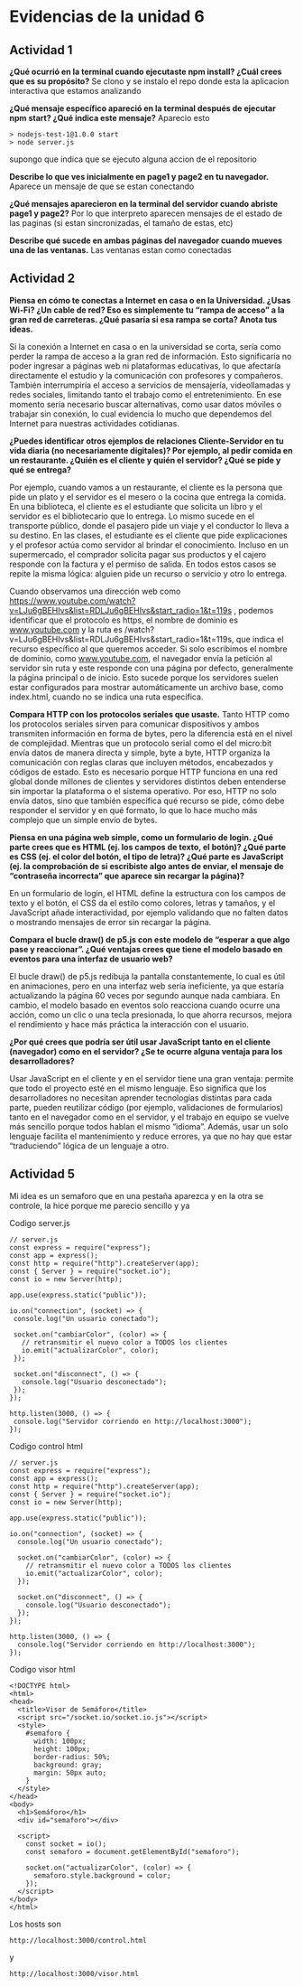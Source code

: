
# Evidencias de la unidad 6

## Actividad 1
**¿Qué ocurrió en la terminal cuando ejecutaste npm install? ¿Cuál crees que es su propósito?**
Se clono y se instalo el repo donde esta la aplicacion interactiva que estamos analizando 

**¿Qué mensaje específico apareció en la terminal después de ejecutar npm start? ¿Qué indica este mensaje?**
Aparecio esto 
```
> nodejs-test-1@1.0.0 start
> node server.js
```
supongo que indica que se ejecuto alguna accion de el repositorio 

**Describe lo que ves inicialmente en page1 y page2 en tu navegador.**
Aparece un mensaje de que se estan conectando 

**¿Qué mensajes aparecieron en la terminal del servidor cuando abriste page1 y page2?**
Por lo que interpreto aparecen mensajes de el estado de las paginas (si estan sincronizadas, el tamaño de estas, etc) 

**Describe qué sucede en ambas páginas del navegador cuando mueves una de las ventanas.**
Las ventanas estan como conectadas


## Actividad 2 

**Piensa en cómo te conectas a Internet en casa o en la Universidad. ¿Usas Wi-Fi? ¿Un cable de red? Eso es simplemente tu “rampa de acceso” a la gran red de carreteras. ¿Qué pasaría si esa rampa se corta? Anota tus ideas.**

Si la conexión a Internet en casa o en la universidad se corta, sería como perder la rampa de acceso a la gran red de información. Esto significaría no poder ingresar a páginas web ni plataformas educativas, lo que afectaría directamente el estudio y la comunicación con profesores y compañeros. También interrumpiría el acceso a servicios de mensajería, videollamadas y redes sociales, limitando tanto el trabajo como el entretenimiento. En ese momento sería necesario buscar alternativas, como usar datos móviles o trabajar sin conexión, lo cual evidencia lo mucho que dependemos del Internet para nuestras actividades cotidianas.

**¿Puedes identificar otros ejemplos de relaciones Cliente-Servidor en tu vida diaria (no necesariamente digitales)? Por ejemplo, al pedir comida en un restaurante. ¿Quién es el cliente y quién el servidor? ¿Qué se pide y qué se entrega?**

Por ejemplo, cuando vamos a un restaurante, el cliente es la persona que pide un plato y el servidor es el mesero o la cocina que entrega la comida. En una biblioteca, el cliente es el estudiante que solicita un libro y el servidor es el bibliotecario que lo entrega. Lo mismo sucede en el transporte público, donde el pasajero pide un viaje y el conductor lo lleva a su destino. En las clases, el estudiante es el cliente que pide explicaciones y el profesor actúa como servidor al brindar el conocimiento. Incluso en un supermercado, el comprador solicita pagar sus productos y el cajero responde con la factura y el permiso de salida. En todos estos casos se repite la misma lógica: alguien pide un recurso o servicio y otro lo entrega.

Cuando observamos una dirección web como https://www.youtube.com/watch?v=LJu6gBEHIvs&list=RDLJu6gBEHIvs&start_radio=1&t=119s
, podemos identificar que el protocolo es https, el nombre de dominio es www.youtube.com
 y la ruta es /watch?v=LJu6gBEHIvs&list=RDLJu6gBEHIvs&start_radio=1&t=119s, que indica el recurso específico al que queremos acceder. Si solo escribimos el nombre de dominio, como www.youtube.com, el navegador envía la petición al servidor sin ruta y este responde con una página por defecto, generalmente la página principal o de inicio. Esto sucede porque los servidores suelen estar configurados para mostrar automáticamente un archivo base, como index.html, cuando no se indica una ruta específica.

 **Compara HTTP con los protocolos seriales que usaste.**
Tanto HTTP como los protocolos seriales sirven para comunicar dispositivos y ambos transmiten información en forma de bytes, pero la diferencia está en el nivel de complejidad. Mientras que un protocolo serial como el del micro:bit envía datos de manera directa y simple, byte a byte, HTTP organiza la comunicación con reglas claras que incluyen métodos, encabezados y códigos de estado. Esto es necesario porque HTTP funciona en una red global donde millones de clientes y servidores distintos deben entenderse sin importar la plataforma o el sistema operativo. Por eso, HTTP no solo envía datos, sino que también especifica qué recurso se pide, cómo debe responder el servidor y en qué formato, lo que lo hace mucho más complejo que un simple envío de bytes.

**Piensa en una página web simple, como un formulario de login.
¿Qué parte crees que es HTML (ej. los campos de texto, el botón)?
¿Qué parte es CSS (ej. el color del botón, el tipo de letra)?
¿Qué parte es JavaScript (ej. la comprobación de si escribiste algo antes de enviar, el mensaje de “contraseña incorrecta” que aparece sin recargar la página)?**

En un formulario de login, el HTML define la estructura con los campos de texto y el botón, el CSS da el estilo como colores, letras y tamaños, y el JavaScript añade interactividad, por ejemplo validando que no falten datos o mostrando mensajes de error sin recargar la página.

**Compara el bucle draw() de p5.js con este modelo de “esperar a que algo pase y reaccionar”.
¿Qué ventajas crees que tiene el modelo basado en eventos para una interfaz de usuario web?**

El bucle draw() de p5.js redibuja la pantalla constantemente, lo cual es útil en animaciones, pero en una interfaz web sería ineficiente, ya que estaría actualizando la página 60 veces por segundo aunque nada cambiara. En cambio, el modelo basado en eventos solo reacciona cuando ocurre una acción, como un clic o una tecla presionada, lo que ahorra recursos, mejora el rendimiento y hace más práctica la interacción con el usuario.

**¿Por qué crees que podría ser útil usar JavaScript tanto en el cliente (navegador) como en el servidor? ¿Se te ocurre alguna ventaja para los desarrolladores?**

Usar JavaScript en el cliente y en el servidor tiene una gran ventaja: permite que todo el proyecto esté en el mismo lenguaje. Eso significa que los desarrolladores no necesitan aprender tecnologías distintas para cada parte, pueden reutilizar código (por ejemplo, validaciones de formularios) tanto en el navegador como en el servidor, y el trabajo en equipo se vuelve más sencillo porque todos hablan el mismo “idioma”. Además, usar un solo lenguaje facilita el mantenimiento y reduce errores, ya que no hay que estar “traduciendo” lógica de un lenguaje a otro.

## Actividad 5 
Mi idea es un semaforo que en una pestaña aparezca y en la otra se controle, la hice porque me parecio sencillo y ya 

Codigo server.js
 ```
// server.js
const express = require("express");
const app = express();
const http = require("http").createServer(app);
const { Server } = require("socket.io");
const io = new Server(http);

app.use(express.static("public"));

io.on("connection", (socket) => {
  console.log("Un usuario conectado");

  socket.on("cambiarColor", (color) => {
    // retransmitir el nuevo color a TODOS los clientes
    io.emit("actualizarColor", color);
  });

  socket.on("disconnect", () => {
    console.log("Usuario desconectado");
  });
});

http.listen(3000, () => {
  console.log("Servidor corriendo en http://localhost:3000");
});
```

Codigo control html

```
// server.js
const express = require("express");
const app = express();
const http = require("http").createServer(app);
const { Server } = require("socket.io");
const io = new Server(http);

app.use(express.static("public"));

io.on("connection", (socket) => {
  console.log("Un usuario conectado");

  socket.on("cambiarColor", (color) => {
    // retransmitir el nuevo color a TODOS los clientes
    io.emit("actualizarColor", color);
  });

  socket.on("disconnect", () => {
    console.log("Usuario desconectado");
  });
});

http.listen(3000, () => {
  console.log("Servidor corriendo en http://localhost:3000");
});
```

Codigo visor html 
```
<!DOCTYPE html>
<html>
<head>
  <title>Visor de Semáforo</title>
  <script src="/socket.io/socket.io.js"></script>
  <style>
    #semaforo {
      width: 100px;
      height: 100px;
      border-radius: 50%;
      background: gray;
      margin: 50px auto;
    }
  </style>
</head>
<body>
  <h1>Semáforo</h1>
  <div id="semaforo"></div>

  <script>
    const socket = io();
    const semaforo = document.getElementById("semaforo");

    socket.on("actualizarColor", (color) => {
      semaforo.style.background = color;
    });
  </script>
</body>
</html>
```

Los hosts son 
```
http://localhost:3000/control.html
```
y 
```
http://localhost:3000/visor.html
```




